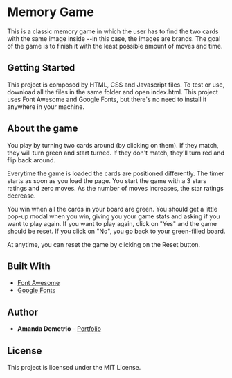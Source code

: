 # Memory Game

This is a classic memory game in which the user has to find the two cards with the same image inside --in this case, the images are brands. The goal of the game is to finish it with the least possible amount of moves and time.

## Getting Started

This project is composed by HTML, CSS and Javascript files. To test or use, download all the files in the same folder and open index.html. This project uses Font Awesome and Google Fonts, but there's no need to install it anywhere in your machine.

## About the game

You play by turning two cards around (by clicking on them). If they match, they will turn green and start turned. If they don't match, they'll turn red and flip back around.

Everytime the game is loaded the cards are positioned differently. The timer starts as soon as you load the page. You start the game with a 3 stars ratings and zero moves. As the number of moves increases, the star ratings decrease.

You win when all the cards in your board are green. You should get a little pop-up modal when you win, giving you your game stats and asking if you want to play again. If you want to play again, click on "Yes" and the game should be reset. If you click on "No", you go back to your green-filled board.

At anytime, you can reset the game by clicking on the Reset button.

## Built With

* [Font Awesome](https://fontawesome.com/)
* [Google Fonts](https://fonts.google.com/)

## Author

* **Amanda Demetrio** - [Portfolio](http://amandademetrio.com/)

## License

This project is licensed under the MIT License.
